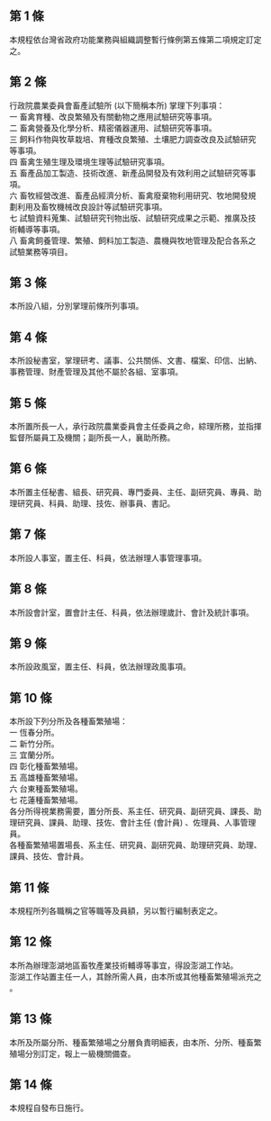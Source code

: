 第 1 條
-------
本規程依台灣省政府功能業務與組織調整暫行條例第五條第二項規定訂定  
之。

第 2 條
-------
行政院農業委員會畜產試驗所 (以下簡稱本所) 掌理下列事項：  
一  畜禽育種、改良繁殖及有關動物之應用試驗研究等事項。  
二  畜禽營養及化學分析、精密儀器運用、試驗研究等事項。  
三  飼料作物與牧草栽培、育種改良繁殖、土壤肥力調查改良及試驗研究  
    等事項。  
四  畜禽生殖生理及環境生理等試驗研究事項。  
五  畜產品加工製造、技術改進、新產品開發及有效利用之試驗研究等事  
    項。  
六  畜牧經營改進、畜產品經濟分析、畜禽廢棄物利用研究、牧地開發規  
    劃利用及畜牧機械改良設計等試驗研究事項。  
七  試驗資料蒐集、試驗研究刊物出版、試驗研究成果之示範、推廣及技  
    術輔導等事項。  
八  畜禽飼養管理、繁殖、飼料加工製造、農機與牧地管理及配合各系之  
    試驗業務等項目。

第 3 條
-------
本所設八組，分別掌理前條所列事項。

第 4 條
-------
本所設秘書室，掌理研考、議事、公共關係、文書、檔案、印信、出納、  
事務管理、財產管理及其他不屬於各組、室事項。

第 5 條
-------
本所置所長一人，承行政院農業委員會主任委員之命，綜理所務，並指揮  
監督所屬員工及機關；副所長一人，襄助所務。

第 6 條
-------
本所置主任秘書、組長、研究員、專門委員、主任、副研究員、專員、助  
理研究員、科員、助理、技佐、辦事員、書記。

第 7 條
-------
本所設人事室，置主任、科員，依法辦理人事管理事項。

第 8 條
-------
本所設會計室，置會計主任、科員，依法辦理歲計、會計及統計事項。

第 9 條
-------
本所設政風室，置主任、科員，依法辦理政風事項。

第 10 條
--------
本所設下列分所及各種畜繁殖場：  
一  恆春分所。  
二  新竹分所。  
三  宜蘭分所。  
四  彰化種畜繁殖場。  
五  高雄種畜繁殖場。  
六  台東種畜繁殖場。  
七  花蓮種畜繁殖場。  
各分所得視業務需要，置分所長、系主任、研究員、副研究員、課長、助  
理研究員、課員、助理、技佐、會計主任 (會計員) 、佐理員、人事管理  
員。  
各種畜繁殖場置場長、系主任、研究員、副研究員、助理研究員、助理、  
課員、技佐、會計員。

第 11 條
--------
本規程所列各職稱之官等職等及員額，另以暫行編制表定之。

第 12 條
--------
本所為辦理澎湖地區畜牧產業技術輔導等事宜，得設澎湖工作站。  
澎湖工作站置主任一人，其餘所需人員，由本所或其他種畜繁殖場派充之  
。

第 13 條
--------
本所及所屬分所、種畜繁殖場之分層負責明細表，由本所、分所、種畜繁  
殖場分別訂定，報上一級機關備查。

第 14 條
--------
本規程自發布日施行。

